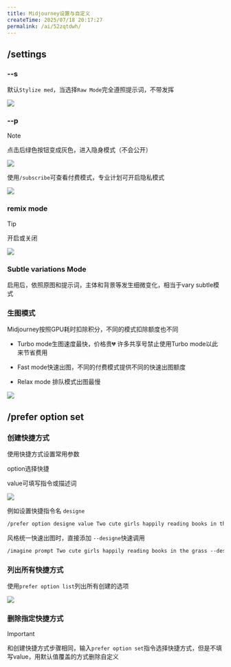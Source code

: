 ```yaml
---
title: Midjourney设置与自定义
createTime: 2025/07/18 20:17:27
permalink: /ai/52zqtdwh/
---
```

## /settings

### --s

默认`Stylize med`，当选择`Raw Mode`完全遵照提示词，不带发挥

![](https://file.iglooblog.top/ai/%E6%88%AA%E5%B1%8F2025-07-18%2020.18.54.png)

### --p

> [!note]
>
> 点击后绿色按钮变成灰色，进入隐身模式（不会公开）

![](https://file.iglooblog.top/ai/%E6%88%AA%E5%B1%8F2025-07-18%2020.25.36.png)

使用`/subscribe`可查看付费模式，专业计划可开启隐私模式

![](https://file.iglooblog.top/ai/%E6%88%AA%E5%B1%8F2025-07-18%2020.24.01.png)

### remix mode

> [!tip]
>
> 开启或关闭 

![](https://file.iglooblog.top/ai/%E6%88%AA%E5%B1%8F2025-07-18%2020.29.04.png)

### Subtle variations Mode

启用后，依照原图和提示词，主体和背景等发生细微变化，相当于vary subtle模式

###  生图模式

Midjourney按照GPU耗时扣除积分，不同的模式扣除额度也不同

- Turbo mode生图速度最快，价格贵💔 许多共享号禁止使用Turbo mode以此来节省费用

- Fast mode快速出图，不同的付费模式提供不同的快速出图额度
- Relax mode 排队模式出图最慢

![](https://file.iglooblog.top/ai/%E6%88%AA%E5%B1%8F2025-07-18%2020.33.09.png)

## /prefer option set

### 创建快捷方式

使用快捷方式设置常用参数

option选择快捷

value可填写指令或描述词

![](https://file.iglooblog.top/ai/%E6%88%AA%E5%B1%8F2025-07-18%2020.34.40.png)

例如设置快捷指令名 `designe`

```txt
/prefer option designe value Two cute girls happily reading books in the grass --ar 2:1 --niji6 --s 20
```

风格统一快速出图时，直接添加 `--designe`快速调用

```txt
/imagine prompt Two cute girls happily reading books in the grass --designe
```

### 列出所有快捷方式

使用`prefer option list`列出所有创建的选项

![](https://file.iglooblog.top/ai/%E6%88%AA%E5%B1%8F2025-07-18%2020.36.13.png)

### 删除指定快捷方式

> [!important]
>
> 和创建快捷方式步骤相同，输入`prefer option set`指令选择快捷方式，但是不填写value，用默认值覆盖的方式删除自定义

